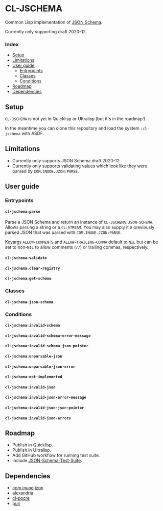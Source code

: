 # CL-JSCHEMA

Common Lisp implementation of [JSON Schema](https://json-schema.org/).

Currently only supporting draft 2020-12.

### Index

* [Setup](#setup)
* [Limitations](#limitations)
* [User guide](#user-guide)
  * [Entrypoints](#entrypoints)
  * [Classes](#classes)
  * [Conditions](#conditions)
* [Roadmap](#setup)
* [Dependencies](#dependencies)

## Setup

`CL-JSCHEMA` is not yet in Quicklisp or Ultralisp (but it's in the roadmap!).

In the meantime you can clone this repository and load the system `:cl-jschema`
with ASDF.

## Limitations

* Currently only supports JSON Schema draft 2020-12.
* Currently only supports validating values which look like they were parsed by
  `COM.INUOE.JZON:PARSE`.

## User guide

### Entrypoints

#### `cl-jschema:parse`

Parse a JSON Schema and return an instance of `CL-JSCHEMA:JSON-SCHEMA`. Allows
parsing a string or a `CL:STREAM`. You may also supply it a previously parsed
JSON that was parsed with `COM.INUOE.JZON:PARSE`.

Keyargs `ALLOW-COMMENTS` and `ALLOW-TRAILING-COMMA` default to `NIL` but can be
set to non-`NIL` to allow comments (`//`) or trailing commas, respectively.

#### `cl-jschema:validate`
#### `cl-jschema:clear-registry`
#### `cl-jschema:get-schema`

### Classes

#### `cl-jschema:json-schema`

### Conditions

#### `cl-jschema:invalid-schema`
#### `cl-jschema:invalid-schema-error-message`
#### `cl-jschema:invalid-schema-json-pointer`
#### `cl-jschema:unparsable-json`
#### `cl-jschema:unparsable-json-error`
#### `cl-jschema:not-implemented`
#### `cl-jschema:invalid-json`
#### `cl-jschema:invalid-json-error-message`
#### `cl-jschema:invalid-json-json-pointer`
#### `cl-jschema:invalid-json-errors`

## Roadmap

* Publish in Quicklisp.
* Publish in Ultralisp.
* Add GitHub workflow for running test suite.
* Include [JSON-Schema-Test-Suite](https://github.com/json-schema-org/JSON-Schema-Test-Suite).

## Dependencies

* [com.inuoe.jzon](https://github.com/Zulu-Inuoe/jzon)
* [alexandria](https://gitlab.common-lisp.net/alexandria/alexandria)
* [cl-ppcre](https://github.com/edicl/cl-ppcre/)
* [puri](https://gitlab.common-lisp.net/clpm/puri)
